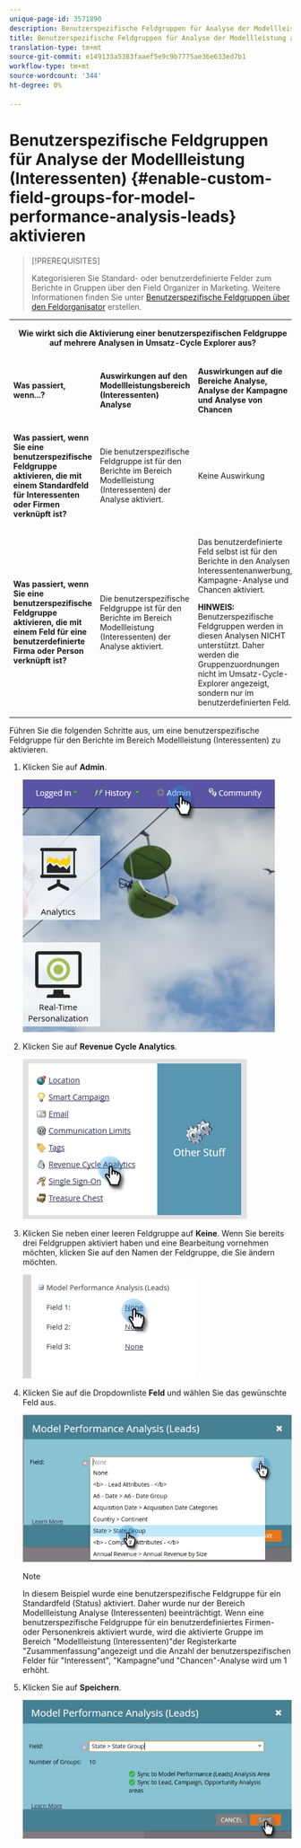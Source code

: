 ```yaml
---
unique-page-id: 3571890
description: Benutzerspezifische Feldgruppen für Analyse der Modellleistung (Interessenten) aktivieren - Marketing-Dokumente - Produktdokumentation
title: Benutzerspezifische Feldgruppen für Analyse der Modellleistung aktivieren (Interessenten)
translation-type: tm+mt
source-git-commit: e149133a5383faaef5e9c9b7775ae36e633ed7b1
workflow-type: tm+mt
source-wordcount: '344'
ht-degree: 0%

---
```



# Benutzerspezifische Feldgruppen für Analyse der Modellleistung (Interessenten) {#enable-custom-field-groups-for-model-performance-analysis-leads} aktivieren

>[!PREREQUISITES]
>
>Kategorisieren Sie Standard- oder benutzerdefinierte Felder zum Berichte in Gruppen über den Field Organizer in Marketing. Weitere Informationen finden Sie unter [Benutzerspezifische Feldgruppen über den Feldorganisator](/help/marketo/product-docs/reporting/revenue-cycle-analytics/revenue-tools/field-organizers/create-custom-field-groups-using-the-field-organizer.md) erstellen.

<table> 
 <tbody> 
  <tr> 
   <td colspan="3" rowspan="1"><p align="center"><strong>Wie wirkt sich die Aktivierung einer benutzerspezifischen Feldgruppe auf mehrere Analysen in Umsatz-Cycle Explorer aus?</strong></p></td> 
  </tr> 
  <tr> 
   <td colspan="1" rowspan="1"><p><strong>Was passiert, wenn...?</strong></p></td> 
   <td colspan="1" rowspan="1"><p><strong>Auswirkungen auf den Modellleistungsbereich (Interessenten) Analyse</strong></p></td> 
   <td colspan="1" rowspan="1"><p><strong>Auswirkungen auf die Bereiche Analyse, Analyse der Kampagne und Analyse von Chancen</strong></p></td> 
  </tr> 
  <tr> 
   <td colspan="1" rowspan="1"><p><strong>Was passiert, wenn Sie eine benutzerspezifische Feldgruppe aktivieren, die mit einem Standardfeld für Interessenten oder Firmen verknüpft ist?</strong></p></td> 
   <td colspan="1" rowspan="1"><p>Die benutzerspezifische Feldgruppe ist für den Berichte im Bereich Modellleistung (Interessenten) der Analyse aktiviert.</p></td> 
   <td colspan="1" rowspan="1"><p>Keine Auswirkung</p></td> 
  </tr> 
  <tr> 
   <td colspan="1" rowspan="1"><p><strong>Was passiert, wenn Sie eine benutzerspezifische Feldgruppe aktivieren, die mit einem Feld für eine benutzerdefinierte Firma oder Person verknüpft ist?</strong></p></td> 
   <td colspan="1" rowspan="1"><p>Die benutzerspezifische Feldgruppe ist für den Berichte im Bereich Modellleistung (Interessenten) der Analyse aktiviert.</p></td> 
   <td colspan="1" rowspan="1"><p>Das benutzerdefinierte Feld selbst ist für den Berichte in den Analysen Interessentenanwerbung, Kampagne-Analyse und Chancen aktiviert.</p><p><strong>HINWEIS: </strong> Benutzerspezifische Feldgruppen werden in diesen Analysen NICHT unterstützt. Daher werden die Gruppenzuordnungen nicht im Umsatz-Cycle-Explorer angezeigt, <em></em> sondern nur im benutzerdefinierten Feld.</p></td> 
  </tr> 
 </tbody> 
</table>

Führen Sie die folgenden Schritte aus, um eine benutzerspezifische Feldgruppe für den Berichte im Bereich Modellleistung (Interessenten) zu aktivieren.

1. Klicken Sie auf **Admin**.

   ![](assets/one-1.png)

1. Klicken Sie auf **Revenue Cycle Analytics**.

   ![](assets/two-1.png)

1. Klicken Sie neben einer leeren Feldgruppe auf **Keine**. Wenn Sie bereits drei Feldgruppen aktiviert haben und eine Bearbeitung vornehmen möchten, klicken Sie auf den Namen der Feldgruppe, die Sie ändern möchten.

   ![](assets/three.png)

1. Klicken Sie auf die Dropdownliste **Feld** und wählen Sie das gewünschte Feld aus.

   ![](assets/four-1.png)

   >[!NOTE]
   >
   >In diesem Beispiel wurde eine benutzerspezifische Feldgruppe für ein Standardfeld (Status) aktiviert. Daher wurde nur der Bereich Modellleistung Analyse (Interessenten) beeinträchtigt. Wenn eine benutzerspezifische Feldgruppe für ein benutzerdefiniertes Firmen- oder Personenkreis aktiviert wurde, wird die aktivierte Gruppe im Bereich &quot;Modellleistung (Interessenten)&quot;der Registerkarte &quot;Zusammenfassung&quot;angezeigt und die Anzahl der benutzerspezifischen Felder für &quot;Interessent&quot;, &quot;Kampagne&quot;und &quot;Chancen&quot;-Analyse wird um 1 erhöht.

1. Klicken Sie auf **Speichern**.

   ![](assets/five-1.png)

